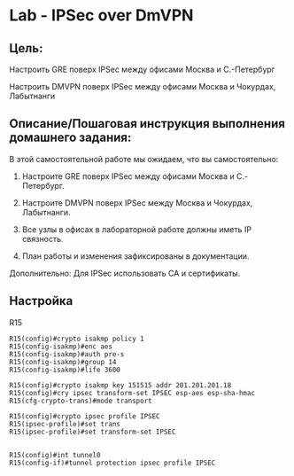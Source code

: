 # Lab - IPSec over DmVPN

## Цель:

   Настроить GRE поверх IPSec между офисами Москва и С.-Петербург
   
   Настроить DMVPN поверх IPSec между офисами Москва и Чокурдах, Лабытнанги

## Описание/Пошаговая инструкция выполнения домашнего задания:
   
   В этой самостоятельной работе мы ожидаем, что вы самостоятельно:

   1. Настроите GRE поверх IPSec между офисами Москва и С.-Петербург.
   
   2. Настроите DMVPN поверх IPSec между Москва и Чокурдах, Лабытнанги.
   
   3. Все узлы в офисах в лабораторной работе должны иметь IP связность.
   
   4. План работы и изменения зафиксированы в документации.
   
   Дополнительно: Для IPSec использовать CA и сертификаты.

## Настройка

R15

```
R15(config)#crypto isakmp policy 1
R15(config-isakmp)#enc aes
R15(config-isakmp)#auth pre-s
R15(config-isakmp)#group 14
R15(config-isakmp)#life 3600

R15(config)#crypto isakmp key 151515 addr 201.201.201.18
R15(config)#cry ipsec transform-set IPSEC esp-aes esp-sha-hmac
R15(cfg-crypto-trans)#mode transport

R15(config)#crypto ipsec profile IPSEC
R15(ipsec-profile)#set trans
R15(ipsec-profile)#set transform-set IPSEC


R15(config)#int tunnel0
R15(config-if)#tunnel protection ipsec profile IPSEC
```
